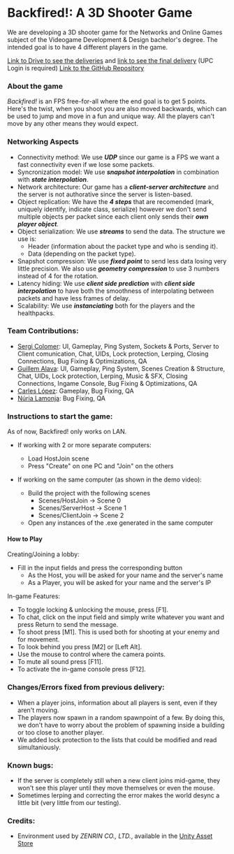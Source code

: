 # **Backfired!:** A 3D Shooter Game
We are developing a 3D shooter game for the Networks and Online Games subject of the Videogame Development & Design bachelor's degree. The intended goal is to have 4 different players in the game.

[Link to Drive to see the deliveries](https://drive.google.com/drive/folders/1cDQBShDQWu6GQNSsq3fKlyPHRGm_DSiF?usp=share_link) and [link to see the final delivery](https://drive.google.com/drive/folders/1qEkj_JnQXaL9l3SodOoZhM0aKbG4hBWC?usp=share_link) (UPC Login is required)
[Link to the GitHub Repository](https://github.com/Lladruc37/3D-Shooter-Game)

### About the game
_Backfired!_ is an FPS free-for-all where the end goal is to get 5 points. Here's the twist, when you shoot you are also moved backwards, which can be used to jump and move in a fun and unique way. All the players can't move by any other means they would expect.

### Networking Aspects
- Connectivity method: We use _**UDP**_ since our game is a FPS we want a fast connectivity even if we lose some packets.
- Syncronization model: We use _**snapshot interpolation**_ in combination with _**state interpolation**_.
- Network architecture: Our game has a _**client-server architecture**_ and the server is not authorative since the server is listen-based.
- Object replication: We have the _**4 steps**_ that are recomended (mark, uniquely identify, indicate class, serialize) however we don't send multiple objects per packet since each client only sends their _**own player object**_.
- Object serialization: We use _**streams**_ to send the data. The structure we use is:
	- Header (information about the packet type and who is sending it).
	- Data (depending on the packet type).
- Snapshot compression: We use _**fixed point**_ to send less data losing very little precision. We also use _**geometry compression**_ to use 3 numbers instead of 4 for the rotation.
- Latency hiding: We use _**client side prediction**_ with _**client side interpolation**_ to have both the smoothness of interpolating between packets and have less frames of delay.
- Scalability: We use _**instanciating**_ both for the players and the healthpacks.

### Team Contributions:
- [Sergi Colomer](https://github.com/Lladruc37): UI, Gameplay, Ping System, Sockets & Ports, Server to Client comunication, Chat, UIDs, Lock protection, Lerping, Closing Connections, Bug Fixing & Optimizations, QA
- [Guillem Alava](https://github.com/WillyTrek19): UI, Gameplay, Ping System, Scenes Creation & Structure, Chat, UIDs, Lock protection, Lerping, Music & SFX, Closing Connections, Ingame Console, Bug Fixing & Optimizations, QA
- [Carles López](https://github.com/carlesli): Gameplay, Bug Fixing, QA
- [Núria Lamonja](https://github.com/Needlesslord): Bug Fixing, QA

### Instructions to start the game:

As of now, Backfired! only works on LAN.

- If working with 2 or more separate computers:
     - Load HostJoin scene
     - Press "Create" on one PC and "Join" on the others

- If working on the same computer (as shown in the demo video):
    - Build the project with the following scenes
        - Scenes/HostJoin -> Scene 0
        - Scenes/ServerHost -> Scene 1
        - Scenes/ClientJoin -> Scene 2
    - Open any instances of the .exe generated in the same computer

#### How to Play
Creating/Joining a lobby:
- Fill in the input fields and press the corresponding button
     - As the Host, you will be asked for your name and the server's name
     - As a Player, you will be asked for your name and the server's IP
     
In-game Features:
 - To toggle locking & unlocking the mouse, press [F1].
 - To chat, click on the input field and simply write whatever you want and press Return to send the message.
 - To shoot press [M1]. This is used both for shooting at your enemy and for movement.
 - To look behind you press [M2] or [Left Alt].
 - Use the mouse to control where the camera points.
 - To mute all sound press [F11].
 - To activate the in-game console press [F12].

### Changes/Errors fixed from previous delivery:
- When a player joins, information about all players is sent, even if they aren't moving.
- The players now spawn in a random spawnpoint of a few. By doing this, we don't have to worry about the problem of spawning inside a building or too close to another player.
- We added lock protection to the lists that could be modified and read simultaniously.

### Known bugs:
- If the server is completely still when a new client joins mid-game, they won't see this player until they move themselves or even the mouse.
- Sometimes lerping and correcting the error makes the world desync a little bit (very little from our testing).

### Credits:
- Environment used by _ZENRIN CO., LTD._, available in the [Unity Asset Store](https://assetstore.unity.com/packages/3d/environments/urban/japanese-otaku-city-20359)

